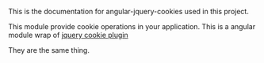 This is the documentation for angular-jquery-cookies used in this project.

This module provide cookie operations in your application. This is a angular module wrap of [jquery cookie plugin](https://github.com/carhartl/jquery-cookie)

They are the same thing.
